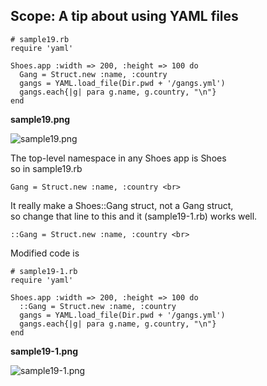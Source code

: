Scope: A tip about using YAML files
-----------------------------------

	# sample19.rb
	require 'yaml'
	
	Shoes.app :width => 200, :height => 100 do
	  Gang = Struct.new :name, :country
	  gangs = YAML.load_file(Dir.pwd + '/gangs.yml')
	  gangs.each{|g| para g.name, g.country, "\n"}
	end

**sample19.png**

![sample19.png](http://www.rin-shun.com/rubylearning/shoes/shoes_tutorial_html/images/sample19.png) <!-- patch -->

The top-level namespace in any Shoes app is Shoes <br>
so in sample19.rb <br>

	Gang = Struct.new :name, :country <br>

It really make a Shoes::Gang struct, not a Gang struct,  <br>
so change that line to this and it (sample19-1.rb) works well.  <br>

	::Gang = Struct.new :name, :country <br>

Modified code is


	# sample19-1.rb
	require 'yaml'
	
	Shoes.app :width => 200, :height => 100 do
	  ::Gang = Struct.new :name, :country
	  gangs = YAML.load_file(Dir.pwd + '/gangs.yml')
	  gangs.each{|g| para g.name, g.country, "\n"}
	end

**sample19-1.png**

![sample19-1.png](http://www.rin-shun.com/rubylearning/shoes/shoes_tutorial_html/images/sample19-1.png) <!-- patch -->
